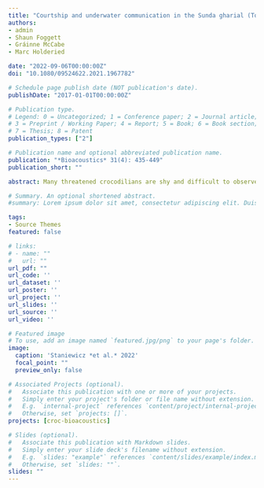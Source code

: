 ```yaml
---
title: "Courtship and underwater communication in the Sunda gharial (Tomistoma schlegelii)"
authors:
- admin
- Shaun Foggett
- Gráinne McCabe
- Marc Holderied

date: "2022-09-06T00:00:00Z"
doi: "10.1080/09524622.2021.1967782"

# Schedule page publish date (NOT publication's date).
publishDate: "2017-01-01T00:00:00Z"

# Publication type.
# Legend: 0 = Uncategorized; 1 = Conference paper; 2 = Journal article;
# 3 = Preprint / Working Paper; 4 = Report; 5 = Book; 6 = Book section;
# 7 = Thesis; 8 = Patent
publication_types: ["2"]

# Publication name and optional abbreviated publication name.
publication: "*Bioacoustics* 31(4): 435-449"
publication_short: ""

abstract: Many threatened crocodilians are shy and difficult to observe in the wild, limiting the current knowledge of their behaviour and ecology. Although acoustic communication is commonly used by adults during courtship and territory defence, the signals produced vary between taxa. Here we provide the first classification of adult vocalisations in *Tomistoma schlegelii* – a rare gavialid inhabiting swamp forests in Southeast Asia – and describe the behaviour produced during courtship. Using video and passive underwater acoustic monitoring we recorded a breeding captive pair of *T. schlegelii* housed indoors, as well as monitored 12 captive adults kept in a semi-natural outdoor enclosure over a period of two months. Courtship behaviour during 18 recorded mating events followed that observed in other crocodilians, but acoustic signals were restricted to mating activity and were only recorded in the two animals housed indoors. We identified seven signal types produced by *T. schlegelii*, which differed in duration, dominant frequency, and the presence of harmonic structure. These results suggest the species uses short-range, underwater acoustic signals during courtship and mating, with little vocal activity outside of those events, and provide foundation for future studies of this rare crocodilian.

# Summary. An optional shortened abstract.
#summary: Lorem ipsum dolor sit amet, consectetur adipiscing elit. Duis posuere tellus ac convallis placerat. Proin tincidunt magna sed ex sollicitudin condimentum.

tags:
- Source Themes
featured: false

# links:
# - name: ""
#   url: ""
url_pdf: ""
url_code: ''
url_dataset: ''
url_poster: ''
url_project: ''
url_slides: ''
url_source: ''
url_video: ''

# Featured image
# To use, add an image named `featured.jpg/png` to your page's folder. 
image:
  caption: 'Staniewicz *et al.* 2022'
  focal_point: ""
  preview_only: false

# Associated Projects (optional).
#   Associate this publication with one or more of your projects.
#   Simply enter your project's folder or file name without extension.
#   E.g. `internal-project` references `content/project/internal-project/index.md`.
#   Otherwise, set `projects: []`.
projects: [croc-bioacoustics]

# Slides (optional).
#   Associate this publication with Markdown slides.
#   Simply enter your slide deck's filename without extension.
#   E.g. `slides: "example"` references `content/slides/example/index.md`.
#   Otherwise, set `slides: ""`.
slides: ""
---
```


